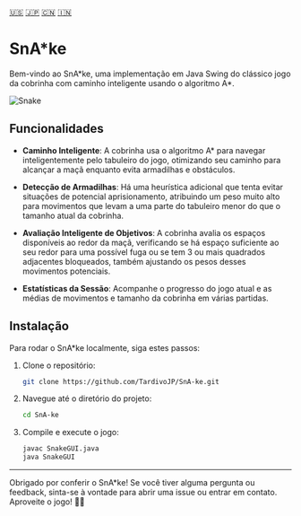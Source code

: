 [:us:](README.md) [:jp:](README_jp.md) [:cn:](README_cn.md) [:india:](README_india.md)

# SnA*ke

Bem-vindo ao SnA\*ke, uma implementação em Java Swing do clássico jogo da cobrinha com caminho inteligente usando o algoritmo A\*.

![Snake](https://i.imgur.com/TcbzVZL.png)

## Funcionalidades

- **Caminho Inteligente**: A cobrinha usa o algoritmo A* para navegar inteligentemente pelo tabuleiro do jogo, otimizando seu caminho para alcançar a maçã enquanto evita armadilhas e obstáculos.

- **Detecção de Armadilhas**: Há uma heurística adicional que tenta evitar situações de potencial aprisionamento, atribuindo um peso muito alto para movimentos que levam a uma parte do tabuleiro menor do que o tamanho atual da cobrinha.

- **Avaliação Inteligente de Objetivos**: A cobrinha avalia os espaços disponíveis ao redor da maçã, verificando se há espaço suficiente ao seu redor para uma possível fuga ou se tem 3 ou mais quadrados adjacentes bloqueados, também ajustando os pesos desses movimentos potenciais.

- **Estatísticas da Sessão**: Acompanhe o progresso do jogo atual e as médias de movimentos e tamanho da cobrinha em várias partidas.


## Instalação

Para rodar o SnA*ke localmente, siga estes passos:

1. Clone o repositório:

   ```bash
   git clone https://github.com/TardivoJP/SnA-ke.git
   ```

2. Navegue até o diretório do projeto:

   ```bash
   cd SnA-ke
   ```

3. Compile e execute o jogo:

   ```bash
   javac SnakeGUI.java
   java SnakeGUI
   ```


---

Obrigado por conferir o SnA*ke! Se você tiver alguma pergunta ou feedback, sinta-se à vontade para abrir uma issue ou entrar em contato. Aproveite o jogo! 🐍✨
